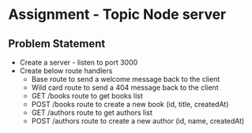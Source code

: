 # Assignment - Topic Node server

## Problem Statement
- Create a server - listen to port 3000
- Create below route handlers
    - Base route to send a welcome message back to the client
    - Wild card route to send a 404 message back to the client
    - GET /books route to get books list
    - POST /books route to create a new book (id, title, createdAt)
    - GET /authors route to get authors list
    - POST /authors route to create a new author (id, name, createdAt)